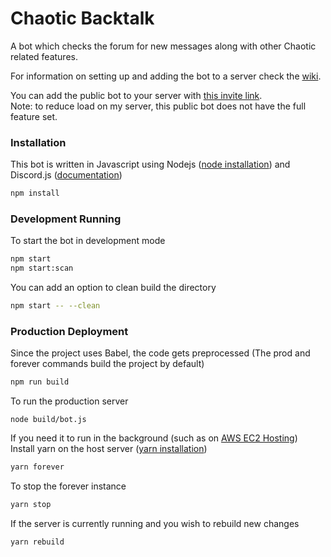 # Chaotic Backtalk
A bot which checks the forum for new messages along with other Chaotic related features.

For information on setting up and adding the bot to a server check the [wiki](https://github.com/chaoticbackup/discordbot/wiki).

You can add the public bot to your server with [this invite link](https://discordapp.com/oauth2/authorize?client_id=279331985955094529&scope=bot&permissions=378944).  
Note: to reduce load on my server, this public bot does not have the full feature set.

### Installation
This bot is written in Javascript using Nodejs ([node installation](https://nodejs.org/en/)) and Discord.js ([documentation](https://discord.js.org/#/docs/main/stable/general/welcome))
```bash
npm install
```

### Development Running
To start the bot in development mode
```bash
npm start
npm start:scan
```
You can add an option to clean build the directory
```bash
npm start -- --clean
```

### Production Deployment

Since the project uses Babel, the code gets preprocessed (The prod and forever commands build the project by default)
```bash
npm run build
```
To run the production server
```
node build/bot.js
```

If you need it to run in the background (such as on [AWS EC2 Hosting](https://github.com/chaoticbackup/discordbot/wiki/AWS-EC2-Hosting))  
Install yarn on the host server ([yarn installation](https://classic.yarnpkg.com/en/docs/install/))
```bash
yarn forever
```
To stop the forever instance
```bash
yarn stop
```
If the server is currently running and you wish to rebuild new changes
```bash
yarn rebuild
```
